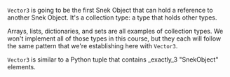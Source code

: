 `Vector3` is going to be the first Snek Object that can hold a reference to another Snek Object. It's a collection type: a type that holds other types.

Arrays, lists, dictionaries, and sets are all examples of collection types. We won't implement all of those types in this course, but they each will follow the same pattern that we're establishing here with `Vector3`.

`Vector3` is similar to a Python tuple that contains _exactly_3 "SnekObject" elements.